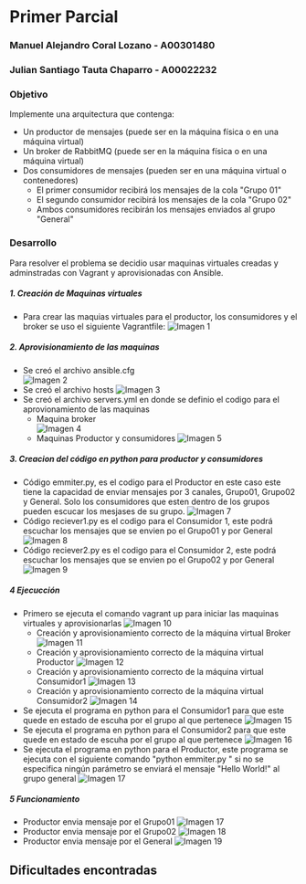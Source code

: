 # Primer Parcial #

### Manuel Alejandro Coral Lozano - A00301480
### Julian Santiago Tauta Chaparro - A00022232

### Objetivo

Implemente una arquitectura que contenga:
 
 * Un productor de mensajes (puede ser en la máquina física o en una máquina virtual)
 * Un broker de RabbitMQ (puede ser en la máquina física o en una máquina virtual)
 * Dos consumidores de mensajes (pueden ser en una máquina virtual o contenedores)
    * El primer consumidor recibirá los mensajes de la cola "Grupo 01"
    * El segundo consumidor recibirá los mensajes de la cola "Grupo 02"
    * Ambos consumidores recibirán los mensajes enviados al grupo "General"

### Desarrollo

Para resolver el problema se decidio usar maquinas virtuales creadas y adminstradas con Vagrant y aprovisionadas con Ansible.

##### 1. Creación de Maquinas virtuales
 + Para crear las maquias virtuales para el productor, los consumidores y el broker se uso el siguiente Vagrantfile:
![Imagen 1](/images/Vagrantfile.PNG)

##### 2. Aprovisionamiento de las maquinas
 + Se creó el archivo ansible.cfg	
 ![Imagen 2](/images/ansiblecfg.PNG)
 + Se creó el archivo hosts	
 ![Imagen 3](/images/hosts.PNG)
 + Se creó el archivo servers.yml en donde se definio el codigo para el aprovionamiento de las maquinas
	+ Maquina broker	
        ![Imagen 4](/images/ansibleBroker.png)
	+ Maquinas Productor y consumidores	
        ![Imagen 5](/images/ansibleProductorConsumidor.png)

##### 3. Creacion del código en python para productor y consumidores
 + Código emmiter.py, es el codigo para el Productor en este caso este tiene la capacidad de enviar mensajes por 3 canales, Grupo01, Grupo02 y General. Solo los consumidores que esten dentro de los grupos pueden escucar los mesjases de su grupo.
![Imagen 7](/images/emmiter.PNG)
 + Código reciever1.py es el codigo para el Consumidor 1, este podrá escuchar los mensajes que se envien po el Grupo01 y por General
![Imagen 8](/images/reciever1.PNG)
 + Código reciever2.py es el codigo para el Consumidor 2, este podrá escuchar los mensajes que se envien po el Grupo02 y por General
![Imagen 9](/images/reciever2.PNG)

##### 4 Ejecucción
 + Primero se ejecuta el comando vagrant up para iniciar las maquinas virtuales y aprovisionarlas
![Imagen 10](URL)
	+ Creación y aprovisionamiento correcto de la máquina virtual Broker
![Imagen 11](URL)
	+ Creación y aprovisionamiento correcto de la máquina virtual Productor
![Imagen 12](URL)
	+ Creación y aprovisionamiento correcto de la máquina virtual Consumidor1
![Imagen 13](URL)
	+ Creación y aprovisionamiento correcto de la máquina virtual Consumidor2
![Imagen 14](URL)
 + Se ejecuta el programa en python para el Consumidor1 para que este quede en estado de escuha por el grupo al que pertenece
![Imagen 15](URL)
 + Se ejecuta el programa en python para el Consumidor2 para que este quede en estado de escuha por el grupo al que pertenece
![Imagen 16](URL)
 + Se ejecuta el programa en python para el Productor, este programa se ejecuta con el siguiente comando "python emmiter.py <Grupo donde se desea enviar el mensaje> <mensaje>" si no se especifica ningún parámetro se enviará el mensaje "Hello World!" al grupo general
![Imagen 17](URL)

##### 5 Funcionamiento
 + Productor envia mensaje por el Grupo01
![Imagen 17](URL)
 + Productor envia mensaje por el Grupo02
![Imagen 18](URL)
 + Productor envia mensaje por el General
![Imagen 19](URL)

## Dificultades encontradas
